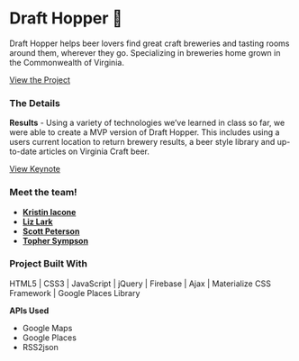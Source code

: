 # Draft Hopper :beer:
Draft Hopper helps beer lovers find great craft breweries and tasting rooms around them, wherever they go. Specializing in breweries home grown in the Commonwealth of Virginia.

[View the Project](https://elark2016.github.io/Draft-Hopper/)

### The Details

**Results** - Using a variety of technologies we’ve learned in class so far, we were able to create a MVP version of Draft Hopper. This includes using a users current location to return brewery results, a beer style library and up-to-date articles on Virginia Craft beer.  

[View Keynote](https://elark2016.github.io/Draft-Hopper/draft-hopper.pdf)

### Meet the team!

* [**Kristin Iacone**](https://github.com/kiacone)
* [**Liz Lark**](https://github.com/ELark2016)
* [**Scott Peterson**](https://github.com/scottpetersonva)
* [**Topher Sympson**](https://github.com/tophersymps)

### Project Built With

HTML5 | CSS3 | JavaScript | jQuery | Firebase | Ajax |  Materialize CSS Framework | Google Places Library

**APIs Used**
* Google Maps
* Google Places
* RSS2json